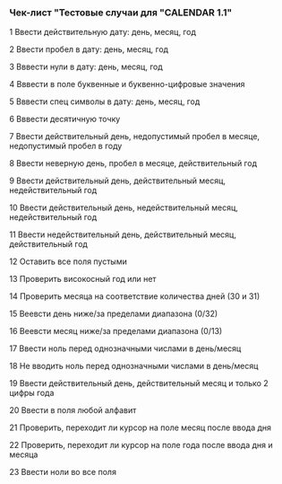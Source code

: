 ### Чек-лист "Тестовые случаи для "CALENDAR 1.1"
 1 Ввести действительную дату: день, месяц, год
 
 2 Ввести пробел в дату: день, месяц, год
 
 3 Вввести нули в дату: день, месяц, год
 
4 Вввести в поле буквенные и буквенно-цифровые значения

5 Вввести спец символы в дату: день, месяц, год

6 Вввести десятичную точку

7 Ввести действительный день, недопустимый пробел в месяце, недопустимый пробел в году

8 Ввести неверную день, пробел в месяце, действительный год

9 Ввести действительный день, действительный месяц, недействительный год

10 Ввести действительный день, недействительный месяц, недействительный год

11 Ввести недействительный день, действительный месяц, действительный год

12 Оставить все поля пустыми

13 Проверить високосный год или нет

14 Проверить месяца на соответствие количества дней (30 и 31)

15 Веевсти день ниже/за пределами диапазона (0/32)

16 Веевсти месяц ниже/за пределами диапазона (0/13)

17 Ввести ноль перед однозначными числами в день/месяц

18 Не вводить ноль перед однозначными числами в день/месяц

19 Ввести действительный день, действительный месяц и только 2 цифры года

20 Ввести в поля любой алфавит

21 Проверить, переходит ли курсор на поле месяц после ввода дня

22 Проверить, переходит ли курсор на поле года после ввода дня и месяца

23 Ввести ноли во все поля

